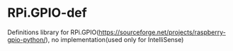 # RPi.GPIO-def
Definitions library for RPi.GPIO(https://sourceforge.net/projects/raspberry-gpio-python/), no implementation(used only for IntelliSense)
